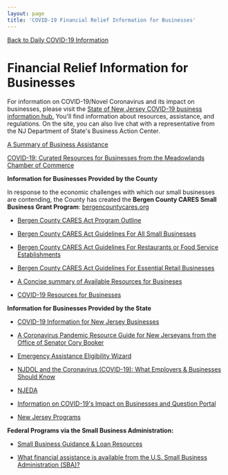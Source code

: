 ```yaml
---
layout: page
title: 'COVID-19 Financial Relief Information for Businesses'
---
```


[Back to Daily COVID-19 Information](/covid-information)

# Financial Relief Information for Businesses

For information on COVID-19/Novel Coronavirus and its impact on businesses, please visit the [State of New Jersey COVID-19 business information hub.](https://cv.business.nj.gov) You'll find information about resources, assistance, and regulations. On the site, you can also live chat with a representative from the NJ Department of State's Business Action Center.

[A Summary of Business Assistance](https://storage.googleapis.com/static.rutherford-nj.com/covid/COVID-19%20Business%20Assistance.docx)

[COVID-19: Curated Resources for Businesses from the Meadowlands Chamber of Commerce](https://meadowlandsmedia.com/2020/04/08/covid-19-curated-resources-for-businesses/)

**Information for Businesses Provided by the County**

In response to the economic challenges with which our small businesses are contending, the County has created the **Bergen County CARES Small Business Grant Program**: 
[bergencountycares.org](https://bergencountycares.org/)

- [Bergen County CARES Act Program Outline](https://storage.googleapis.com/static.rutherford-nj.com/covid/business-info/BC%20CARES%202_Program%20Outline.docx.pdf)

- [Bergen County CARES Act Guidelines For All Small Businesses](https://storage.googleapis.com/static.rutherford-nj.com/covid/business-info/BC%20CARES%202_Guidelines_All%20Small%20Businesses.docx.pdf)

- [Bergen County CARES Act Guidelines For Restaurants or Food Service Establishments](https://storage.googleapis.com/static.rutherford-nj.com/covid/business-info/BC%20CARES%202_Guidelines_Restaurant%20or%20Food%20Service%20Establishment.docx.pdf)

- [Bergen County CARES Act Guidelines For Essential Retail Businesses](https://storage.googleapis.com/static.rutherford-nj.com/covid/business-info/BC%20CARES%202_Guidelines_Essential%20Retail%20Businesses.docx.pdf)


- [A Concise summary of Available Resources for Busineses](https://storage.googleapis.com/static.rutherford-nj.com/covid/Resources%20for%20Business_Interactive_Covid-19.pdf)

- [COVID-19 Resources for Businesses](https://www.co.bergen.nj.us/covid-19-resources-for-businesses)


**Information for Businesses Provided by the State**

- [COVID-19 Information for New Jersey Businesses](https://faq.business.nj.gov/en/collections/2198378-information-for-nj-businesses-on-the-coronavirus-outbreak)

- [A Coronavirus Pandemic Resource Guide for New Jerseyans from the Office of Senator Cory Booker](https://storage.googleapis.com/static.rutherford-nj.com/covid/Office%20of%20U.S.%20Sen%20Cory%20Booker_%20A%20Coronavirus%20Pandemic%20Resource%20Guide%20for%20NJ%20(Updated%20April%204%2C%202020).pdf)

- [Emergency Assistance Eligibility Wizard](https://assistance.business.nj.gov/)
 
- [NJDOL and the Coronavirus (COVID-19): What Employers & Businesses Should Know](https://www.nj.gov/labor/employer-services/business/covid.shtml)
 
- [NJEDA](https://www.njeda.com/about/Public-Information/Coronavirus-Information)
 
- [Information on COVID-19's Impact on Businesses and Question Portal](https://faq.business.nj.gov/en/collections/2198378-information-for-nj-businesses-on-the-coronavirus-outbreak)

- [New Jersey Programs](https://faq.business.nj.gov/en/articles/3838662-what-new-state-financial-support-programs-is-my-business-eligible-for-how-do-i-use-the-eligibility-wizard)


**Federal Programs via the Small Business Administration:**

- [Small Business Guidance & Loan Resources](https://www.sba.gov/page/coronavirus-covid-19-small-business-guidance-loan-resources)

- [What financial assistance is available from the U.S. Small Business Administration (SBA)?](https://faq.business.nj.gov/en/articles/3789809-what-financial-assistance-is-available-from-the-u-s-small-business-administration-sba)


